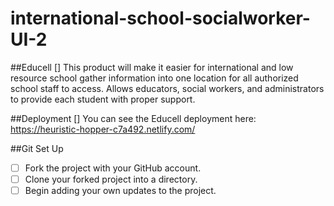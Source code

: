 # international-school-socialworker-UI-2

##Educell
[] This product will make it easier for international and low resource school gather information into one location for all authorized school staff to access. Allows educators, social workers, and administrators to provide each student with proper support.

##Deployment
[] You can see the Educell deployment here: https://heuristic-hopper-c7a492.netlify.com/

##Git Set Up
*[ ] Fork the project with your GitHub account.
*[ ] Clone your forked project into a directory.
*[ ] Begin adding your own updates to the project.